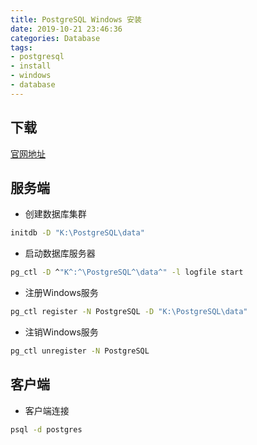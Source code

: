 ```yaml
---
title: PostgreSQL Windows 安装
date: 2019-10-21 23:46:36
categories: Database
tags:
- postgresql
- install
- windows
- database
---
```

## 下载

[官网地址](https://www.enterprisedb.com/downloads/postgres-postgresql-downloads)

## 服务端

* 创建数据库集群

```bash
initdb -D "K:\PostgreSQL\data"
```

* 启动数据库服务器

```bash
pg_ctl -D ^"K^:^\PostgreSQL^\data^" -l logfile start
```

* 注册Windows服务

```bash
pg_ctl register -N PostgreSQL -D "K:\PostgreSQL\data"
```

* 注销Windows服务

```bash
pg_ctl unregister -N PostgreSQL
```

## 客户端

* 客户端连接

```bash
psql -d postgres
```
